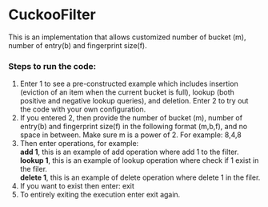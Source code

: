# CuckooFilter
This is an implementation that allows customized number of bucket (m), number of entry(b) and fingerprint size(f).
### Steps to run the code:
1. Enter 1 to see a pre-constructed example which includes insertion (eviction of an item when the current bucket is full), lookup (both positive and negative lookup queries), and deletion. Enter 2 to try out the code with your own configuration.
2. If you entered 2, then provide the number of bucket (m), number of entry(b) and fingerprint size(f) in the following format (m,b,f), and no space in between. Make sure m is a power of 2. For example: 8,4,8
3. Then enter operations, for example:  
  **add 1**, this is an example of add operation where add 1 to the filter.  
  **lookup 1**, this is an example of lookup operation where check if 1 exist in the filer.  
  **delete 1**, this is an example of delete operation where delete 1 in the filer.  
4. If you want to exist then enter: exit
5. To entirely exiting the execution enter exit again.
